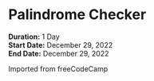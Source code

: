 # Palindrome Checker

**Duration:** 1 Day\
**Start Date:** December 29, 2022\
**End Date:** December 29, 2022

Imported from freeCodeCamp


